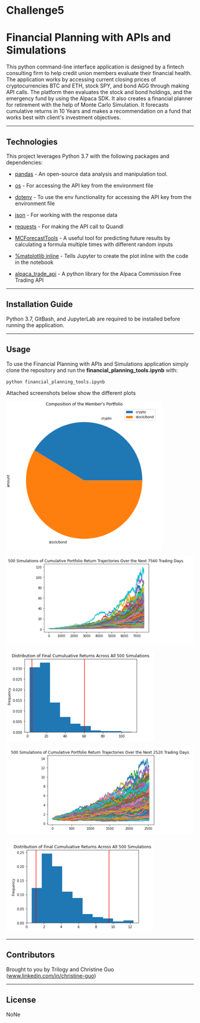 # Challenge5

# Financial Planning with APIs and Simulations

This python command-line interface application is designed by a fintech consulting firm to help credit union members evaluate their financial health. The application works by accessing current closing prices of cryptocurrencies BTC and ETH, stock SPY, and bond AGG through making API calls. The platform then evaluates the stock and bond holdings, and the emergency fund by using the Alpaca SDK. It also creates a financial planner for retirement with the help of Monte Carlo Simulation. It forecasts cumulative returns in 10 Years and makes a recommendation on a fund that works best with client's investment objectives.

---

## Technologies

This project leverages Python 3.7 with the following packages and dependencies:

* [pandas](https://pandas.pydata.org/) - An open-source data analysis and manipulation tool.

* [os](https://docs.python.org/3/library/os.html) - For accessing the API key from the environment file

* [dotenv](https://pypi.org/project/python-dotenv/) - To use the env functionality for accessing the API key from the environment file

* [json](https://docs.python.org/3/library/json.html) - For working with the response data

* [requests](https://docs.python-requests.org/en/master/) - For making the API call to Quandl

* [MCForecastTools](https://github.com/jonowens/financial_planning) - A useful tool for predicting future results by calculating a formula multiple times with different random inputs

* [%matplotlib inline](https://stackoverflow.com/questions/43027980/purpose-of-matplotlib-inline) - Tells Jupyter to create the plot inline with the code in the notebook

* [alpaca_trade_api](https://alpaca.markets/docs/) - A python library for the Alpaca Commission Free Trading API
---

## Installation Guide

Python 3.7, GitBash, and JupyterLab are required to be installed before running the application.

---

## Usage

To use the Financial Planning with APIs and Simulations application simply clone the repository and run the **financial_planning_tools.ipynb** with:

```python
python financial_planning_tools.ipynb
```

Attached screenshots below show the different plots

![composition_of_member_portfolio](APIs_and_Simulations/Images/composition_of_member_portfolio.PNG)  

![MC_sim_thirty_year_line_plot](APIs_and_Simulations/Images/MC_sim_thirty_year_line_plot.PNG)

![MC_sim_thirty_year_dist_plot](APIs_and_Simulations/Images/MC_sim_thirty_year_dist_plot.PNG)

![MC_sim_ten_year_line_plot](APIs_and_Simulations/Images/MC_sim_ten_year_line_plot.PNG)

![MC_sim_ten_year_dist_plot](APIs_and_Simulations/Images/MC_sim_ten_year_dist_plot.PNG)

---

## Contributors

Brought to you by Trilogy and Christine Guo (www.linkedin.com/in/christine-guo)

---

## License

NoNe